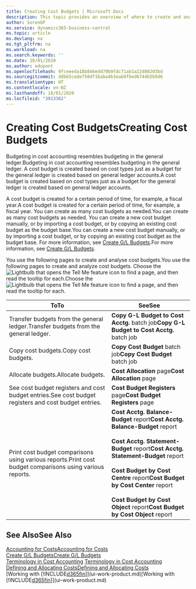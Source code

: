 ```yaml
---
title: Creating Cost Budgets | Microsoft Docs
description: This topic provides an overview of where to create and analyse cost budgets.
author: SorenGP
ms.service: dynamics365-business-central
ms.topic: article
ms.devlang: na
ms.tgt_pltfrm: na
ms.workload: na
ms.search.keywords: ''
ms.date: 10/01/2020
ms.author: edupont
ms.openlocfilehash: 9fceeeda18b846edd79b9fdc71ab1a22d80203bd
ms.sourcegitcommit: ddbb5cede750df1baba4b3eab8fbed6744b5b9d6
ms.translationtype: HT
ms.contentlocale: en-NZ
ms.lasthandoff: 10/01/2020
ms.locfileid: "3913362"
---
```

# <a name="creating-cost-budgets"></a><span data-ttu-id="1214d-103">Creating Cost Budgets</span><span class="sxs-lookup"><span data-stu-id="1214d-103">Creating Cost Budgets</span></span>
<span data-ttu-id="1214d-104">Budgeting in cost accounting resembles budgeting in the general ledger.</span><span class="sxs-lookup"><span data-stu-id="1214d-104">Budgeting in cost accounting resembles budgeting in the general ledger.</span></span> <span data-ttu-id="1214d-105">A cost budget is created based on cost types just as a budget for the general ledger is created based on general ledger accounts.</span><span class="sxs-lookup"><span data-stu-id="1214d-105">A cost budget is created based on cost types just as a budget for the general ledger is created based on general ledger accounts.</span></span>  

<span data-ttu-id="1214d-106">A cost budget is created for a certain period of time, for example, a fiscal year.</span><span class="sxs-lookup"><span data-stu-id="1214d-106">A cost budget is created for a certain period of time, for example, a fiscal year.</span></span> <span data-ttu-id="1214d-107">You can create as many cost budgets as needed.</span><span class="sxs-lookup"><span data-stu-id="1214d-107">You can create as many cost budgets as needed.</span></span> <span data-ttu-id="1214d-108">You can create a new cost budget manually, or by importing a cost budget, or by copying an existing cost budget as the budget base.</span><span class="sxs-lookup"><span data-stu-id="1214d-108">You can create a new cost budget manually, or by importing a cost budget, or by copying an existing cost budget as the budget base.</span></span> <span data-ttu-id="1214d-109">For more information, see [Create G/L Budgets](finance-how-create-budgets.md).</span><span class="sxs-lookup"><span data-stu-id="1214d-109">For more information, see [Create G/L Budgets](finance-how-create-budgets.md).</span></span>

<span data-ttu-id="1214d-110">You use the following pages to create and analyse cost budgets.</span><span class="sxs-lookup"><span data-stu-id="1214d-110">You use the following pages to create and analyze cost budgets.</span></span> <span data-ttu-id="1214d-111">Choose the ![Lightbulb that opens the Tell Me feature](media/ui-search/search_small.png "Tell me what you want to do") icon to find a page, and then read the tooltip for each.</span><span class="sxs-lookup"><span data-stu-id="1214d-111">Choose the ![Lightbulb that opens the Tell Me feature](media/ui-search/search_small.png "Tell me what you want to do") icon to find a page, and then read the tooltip for each.</span></span>

|<span data-ttu-id="1214d-112">To</span><span class="sxs-lookup"><span data-stu-id="1214d-112">To</span></span>|<span data-ttu-id="1214d-113">See</span><span class="sxs-lookup"><span data-stu-id="1214d-113">See</span></span>|  
|--------|---------|  
|<span data-ttu-id="1214d-114">Transfer budgets from the general ledger.</span><span class="sxs-lookup"><span data-stu-id="1214d-114">Transfer budgets from the general ledger.</span></span>|<span data-ttu-id="1214d-115">**Copy G-L Budget to Cost Acctg.** batch job</span><span class="sxs-lookup"><span data-stu-id="1214d-115">**Copy G-L Budget to Cost Acctg.** batch job</span></span>|  
|<span data-ttu-id="1214d-116">Copy cost budgets.</span><span class="sxs-lookup"><span data-stu-id="1214d-116">Copy cost budgets.</span></span>|<span data-ttu-id="1214d-117">**Copy Cost Budget** batch job</span><span class="sxs-lookup"><span data-stu-id="1214d-117">**Copy Cost Budget** batch job</span></span>|  
|<span data-ttu-id="1214d-118">Allocate budgets.</span><span class="sxs-lookup"><span data-stu-id="1214d-118">Allocate budgets.</span></span>|<span data-ttu-id="1214d-119">**Cost Allocation** page</span><span class="sxs-lookup"><span data-stu-id="1214d-119">**Cost Allocation** page</span></span>|  
|<span data-ttu-id="1214d-120">See cost budget registers and cost budget entries.</span><span class="sxs-lookup"><span data-stu-id="1214d-120">See cost budget registers and cost budget entries.</span></span>|<span data-ttu-id="1214d-121">**Cost Budget Registers** page</span><span class="sxs-lookup"><span data-stu-id="1214d-121">**Cost Budget Registers** page</span></span>|  
|<span data-ttu-id="1214d-122">Print cost budget comparisons using various reports.</span><span class="sxs-lookup"><span data-stu-id="1214d-122">Print cost budget comparisons using various reports.</span></span>|<span data-ttu-id="1214d-123">**Cost Acctg. Balance-Budget** report</span><span class="sxs-lookup"><span data-stu-id="1214d-123">**Cost Acctg. Balance-Budget** report</span></span><br /><br /> <span data-ttu-id="1214d-124">**Cost Acctg. Statement-Budget** report</span><span class="sxs-lookup"><span data-stu-id="1214d-124">**Cost Acctg. Statement-Budget** report</span></span><br /><br /> <span data-ttu-id="1214d-125">**Cost Budget by Cost Centre** report</span><span class="sxs-lookup"><span data-stu-id="1214d-125">**Cost Budget by Cost Center** report</span></span><br /><br /> <span data-ttu-id="1214d-126">**Cost Budget by Cost Object** report</span><span class="sxs-lookup"><span data-stu-id="1214d-126">**Cost Budget by Cost Object** report</span></span>|  

## <a name="see-also"></a><span data-ttu-id="1214d-127">See Also</span><span class="sxs-lookup"><span data-stu-id="1214d-127">See Also</span></span>  
[<span data-ttu-id="1214d-128">Accounting for Costs</span><span class="sxs-lookup"><span data-stu-id="1214d-128">Accounting for Costs</span></span>](finance-manage-cost-accounting.md)  
[<span data-ttu-id="1214d-129">Create G/L Budgets</span><span class="sxs-lookup"><span data-stu-id="1214d-129">Create G/L Budgets</span></span>](finance-how-create-budgets.md)  
<span data-ttu-id="1214d-130">[Terminology in Cost Accounting](finance-terminology-in-cost-accounting.md) </span><span class="sxs-lookup"><span data-stu-id="1214d-130">[Terminology in Cost Accounting](finance-terminology-in-cost-accounting.md) </span></span>  
[<span data-ttu-id="1214d-131">Defining and Allocating Costs</span><span class="sxs-lookup"><span data-stu-id="1214d-131">Defining and Allocating Costs</span></span>](finance-define-and-allocate-costs.md)  
<span data-ttu-id="1214d-132">[Working with [!INCLUDE[d365fin](includes/d365fin_md.md)]](ui-work-product.md)</span><span class="sxs-lookup"><span data-stu-id="1214d-132">[Working with [!INCLUDE[d365fin](includes/d365fin_md.md)]](ui-work-product.md)</span></span>
